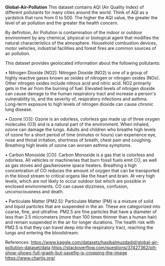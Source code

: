**Global-Air-Pollution** 
This dataset contains AQI (Air Quality Index) of different pollutants for many cities around the world.
Think of AQI as a yardstick that runs from 0 to 500. The higher the AQI value, the greater the level of air pollution and the greater the health concern.

By definition, Air Pollution is contamination of the indoor or outdoor environment by any chemical, physical or biological agent that modifies the natural characteristics of the atmosphere. 
Household combustion devices, motor vehicles, industrial facilities and forest fires are common sources of air pollution. 

This dataset provides geolocated information about the following pollutants:

•	Nitrogen Dioxide [NO2]: Nitrogen Dioxide (NO2) is one of a group of highly reactive gases known as oxides of nitrogen or nitrogen oxides (NOx). Other nitrogen oxides include nitrous acid and nitric acid. NO2 primarily gets in the air from the burning of fuel. Elevated levels of nitrogen dioxide can cause damage to the human respiratory tract and increase a person's vulnerability to, and the severity of, respiratory infections and asthma. Long-term exposure to high levels of nitrogen dioxide can cause chronic lung disease.

•	Ozone [O3]: Ozone is an odorless, colorless gas made up of three oxygen molecules (O3) and is a natural part of the environment. When inhaled, ozone can damage the lungs. Adults and children who breathe high levels of ozone for a short period of time (minutes or hours) can experience eye, nose and throat irritation, shortness of breath, chest pain and coughing. Breathing high levels of ozone can worsen asthma symptoms.

•	Carbon Monoxide [CO]: Carbon Monoxide is a gas that is colorless and odorless. All vehicles or machineries that burn fossil fuels emit CO, as well as gas stoves and gas/kerosene space heaters.  Breathing a high concentration of CO reduces the amount of oxygen that can be transported in the blood stream to critical organs like the heart and brain. At very high levels, which are not likely to occur outdoor but which are possible in enclosed environments. CO can cause dizziness, confusion, unconsciousness and death.

•	Particulate Matter [PM2.5]: Particulate Matter (PM) is a mixture of solid and liquid particles that are suspended in the air. These are categorized into coarse, fine, and ultrafine. PM2.5 are fine particles that have a diameter of less than 2.5 micrometers (more than 100 times thinner than a human hair) and remain suspended in the air for longer durations. The health risk with PM2.5 is that they can travel deep into the respiratory tract, reaching the lungs and entering the bloodstream.





References:
https://www.kaggle.com/datasets/hasibalmuzdadid/global-air-pollution-dataset/data
https://stackoverflow.com/questions/37427362/plt-show-shows-full-graph-but-savefig-is-cropping-the-image
https://www.chartjs.org/
